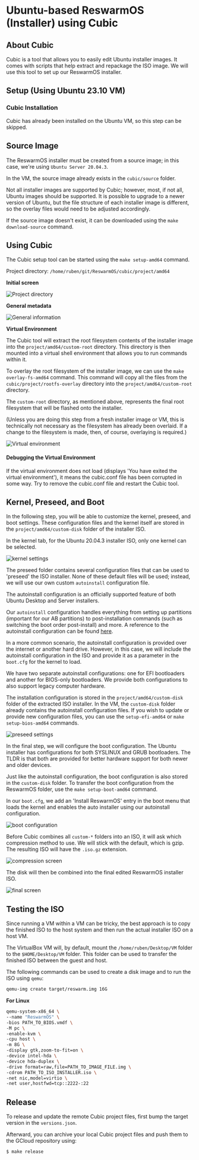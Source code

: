 # Ubuntu-based ReswarmOS (Installer) using Cubic

## About Cubic

Cubic is a tool that allows you to easily edit Ubuntu installer images. It comes with scripts that help extract and repackage the ISO image. We will use this tool to set up our ReswarmOS installer.

## Setup (Using Ubuntu 23.10 VM)

### Cubic Installation

Cubic has already been installed on the Ubuntu VM, so this step can be skipped.

## Source Image

The ReswarmOS installer must be created from a source image; in this case, we're using `Ubuntu Server 20.04.3`. 

In the VM, the source image already exists in the `cubic/source` folder.

Not all installer images are supported by Cubic; however, most, if not all, Ubuntu images should be supported. It is possible to upgrade to a newer version of Ubuntu, but the file structure of each installer image is different, so the overlay files would need to be adjusted accordingly.

If the source image doesn't exist, it can be downloaded using the `make download-source` command.

## Using Cubic

The Cubic setup tool can be started using the `make setup-amd64` command.

Project directory: `/home/ruben/git/ReswarmOS/cubic/project/amd64`

**Initial screen**

![Project directory](image.png)

**General metadata**

![General information](image-1.png)

**Virtual Environment**

The Cubic tool will extract the root filesystem contents of the installer image into the `project/amd64/custom-root` directory. This directory is then mounted into a virtual shell environment that allows you to run commands within it.

To overlay the root filesystem of the installer image, we can use the `make overlay-fs-amd64` command. This command will copy all the files from the `cubic/project/rootfs-overlay` directory into the `project/amd64/custom-root` directory.

The `custom-root` directory, as mentioned above, represents the final root filesystem that will be flashed onto the installer.

(Unless you are doing this step from a fresh installer image or VM, this is technically not necessary as the filesystem has already been overlaid. If a change to the filesystem is made, then, of course, overlaying is required.)

![Virtual environment](image-2.png)

#### Debugging the Virtual Environment

If the virtual environment does not load (displays 'You have exited the virtual environment'), it means the cubic.conf file has been corrupted in some way. Try to remove the cubic.conf file and restart the Cubic tool.

## Kernel, Preseed, and Boot

In the following step, you will be able to customize the kernel, preseed, and boot settings. These configuration files and the kernel itself are stored in the `project/amd64/custom-disk` folder of the installer ISO.

In the kernel tab, for the Ubuntu 20.04.3 installer ISO, only one kernel can be selected.

![kernel settings](image-3.png)

The preseed folder contains several configuration files that can be used to 'preseed' the ISO installer. None of these default files will be used; instead, we will use our own custom `autoinstall` configuration file.

The autoinstall configuration is an officially supported feature of both Ubuntu Desktop and Server installers. 

Our `autoinstall` configuration handles everything from setting up partitions (important for our AB partitions) to post-installation commands (such as switching the boot order post-install) and more. A reference to the autoinstall configuration can be found [here](https://canonical-subiquity.readthedocs-hosted.com/en/latest/reference/autoinstall-reference.html).

In a more common scenario, the autoinstall configuration is provided over the internet or another hard drive. However, in this case, we will include the autoinstall configuration in the ISO and provide it as a parameter in the `boot.cfg` for the kernel to load.

We have two separate autoinstall configurations: one for EFI bootloaders and another for BIOS-only bootloaders. We provide both configurations to also support legacy computer hardware.

The installation configuration is stored in the `project/amd64/custom-disk` folder of the extracted ISO installer. In the VM, the `custom-disk` folder already contains the autoinstall configuration files. If you wish to update or provide new configuration files, you can use the `setup-efi-amd64` or `make setup-bios-amd64` commands.

![preseed settings](image-4.png)

In the final step, we will configure the boot configuration. The Ubuntu installer has configurations for both SYSLINUX and GRUB bootloaders. The TLDR is that both are provided for better hardware support for both newer and older devices.

Just like the autoinstall configuration, the boot configuration is also stored in the `custom-disk` folder. To transfer the boot configuration from the ReswarmOS folder, use the `make setup-boot-amd64` command.

In our `boot.cfg`, we add an 'Install ReswarmOS' entry in the boot menu that loads the kernel and enables the auto installer using our autoinstall configuration.

![boot configuration](image-5.png)

Before Cubic combines all `custom-*` folders into an ISO, it will ask which compression method to use. We will stick with the default, which is gzip. The resulting ISO will have the `.iso.gz` extension.

![compression screen](image-6.png)

The disk will then be combined into the final edited ReswarmOS installer ISO.

![final screen](image-7.png)

## Testing the ISO

Since running a VM within a VM can be tricky, the best approach is to copy the finished ISO to the host system and then run the actual installer ISO on a host VM.

The VirtualBox VM will, by default, mount the `/home/ruben/Desktop/VM` folder to the `$HOME/Desktop/VM` folder. This folder can be used to transfer the finished ISO between the guest and host.

The following commands can be used to create a disk image and to run the ISO using `qemu`:

```bash
qemu-img create target/reswarm.img 16G
```

**For Linux**
```bash
qemu-system-x86_64 \
--name "ReswarmOS" \
-bios PATH_TO_BIOS.vmdf \ 
-M pc \
-enable-kvm \ 
-cpu host \
-m 8G \ 
-display gtk,zoom-to-fit=on \
-device intel-hda \
-device hda-duplex \
-drive format=raw,file=PATH_TO_IMAGE_FILE.img \
-cdrom PATH_TO_ISO_INSTALLER.iso \
-net nic,model=virtio \
-net user,hostfwd=tcp::2222-:22
```

## Release

To release and update the remote Cubic project files, first bump the target version in the `versions.json`.

Afterward, you can archive your local Cubic project files and push them to the GCloud repository using:

```bash
$ make release
```